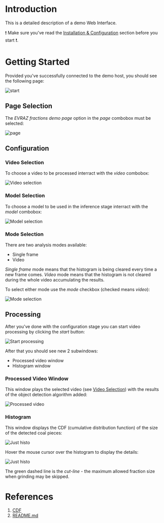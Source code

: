 # Introduction

This is a detailed description of a demo Web Interface.

:exclamation: Make sure you've read the [Installation & Configuration](https://github.com/comptech-winter-school/coal-composition-control/tree/doc#installation--configuration) section before you start :exclamation:.

# Getting Started

Provided you've successfully connected to the demo host, you should see the following page:

![start](../diagrams/ug/evraz_demo_page.png)

## Page Selection

The _EVRAZ fractions demo page_ option in the _page_ combobox must be selected:

![page](../diagrams/ug/evraz_demo_page_selection.png)

## Configuration

### Video Selection

To choose a video to be processed interract with the _video_ combobox:

![Video selection](../diagrams/ug/evraz_demo_video.png)

### Model Selection

To choose a model to be used in the inference stage interract with the _model_ combobox:

![Model selection](../diagrams/ug/evraz_demo_model.png)

### Mode Selection

There are two analysis modes available:

- Single frame
- Video

_Single frame_ mode means that the histogram is being cleared every time a new frame comes.
_Video_ mode means that the histogram is not cleared during the whole video accumulating the results.

To select either mode use the _mode_ checkbox (checked means _video_):

![Mode selection](../diagrams/ug/evraz_demo_update.png)

## Processing

After you've done with the configuration stage you can start video processing by clicking the _start_ button:

![Start processing](../diagrams/ug/evraz_demo_start.png)

After that you should see new 2 subwindows:

- Processed video window
- Histogram window

### Processed Video Window

This window plays the selected video (see [Video Selection](#video-selection)) with the results of the object detection
algorithm added:

![Processed video](../diagrams/ug/evraz_demo_rcnn.png)

### Histogram

This window displays the CDF (cumulative distribution function) of the size of the detected coal pieces:

![Just histo](../diagrams/ug/evraz_demo_just_histo.png)

Hover the mouse cursor over the histogram to display the details:

![Just histo](../diagrams/ug/evraz_demo_histo.png)

The green dashed line is the _cut-line_ - the maximum allowed fraction size when grinding may be skipped.

# References

1. [CDF](https://en.wikipedia.org/wiki/Cumulative_distribution_function)
2. [README.md](https://github.com/comptech-winter-school/coal-composition-control/blob/doc/README.md)
